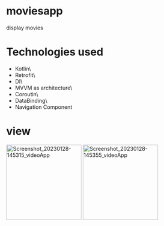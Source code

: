 # moviesapp
display movies
# Technologies used
- Kotlin\
- Retrofit\
- DI\
- MVVM as architecture\
- Coroutin\
- DataBinding\
- Navigation Component
# view
<img width="200" alt="Screenshot_20230128-145315_videoApp" src="https://user-images.githubusercontent.com/67799939/215267860-917fe993-e2b8-4e28-96df-f8fb493437c0.jpg">

<img width="200" alt="Screenshot_20230128-145355_videoApp" src="https://user-images.githubusercontent.com/67799939/215267617-a4b2d0fa-a3ba-4663-8f29-da85ae2cd4da.jpg">

